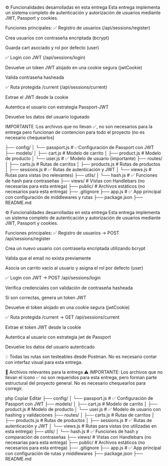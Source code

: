 ⚙️ Funcionalidades desarrolladas en esta entrega
Esta entrega implementa un sistema completo de autenticación y autorización de usuarios mediante JWT, Passport y cookies.

Funciones principales:
✅ Registro de usuarios (/api/sessions/register)

Crea usuarios con contraseña encriptada (bcrypt)

Guarda cart asociado y rol por defecto (user)

✅ Login con JWT (/api/sessions/login)

Devuelve un token JWT alojado en una cookie segura (jwtCookie)

Valida contraseña hasheada

✅ Ruta protegida /current (/api/sessions/current)

Extrae el JWT desde la cookie

Autentica el usuario con estrategia Passport-JWT

Devuelve los datos del usuario logueado


IMPORTANTE :Los archivos que no llevan ✅, no son necesarios para la entrega pero funcionan de contencion para todo el proyecto (no es necesario chequearlos)
 

├── config/
│   └── passport.js               # ✅Configuración de Passport con JWT
├── models/
│   ├── cart.js                   # Modelo de carrito
│   ├── product.js                # Modelo de producto
│   └── user.js                   # ✅ Modelo de usuario (importante)
├── routes/
│   ├── carts.js                  # Rutas de carritos
│   ├── products.js               # Rutas de productos
│   ├── sessions.js               # ✅ Rutas de autenticación y JWT
│   └── views.js                  # Rutas para vistas (no relevantes)
├── utils/
│   └── hash.js                   # ✅ Funciones de hash para contraseñas
├── views/                        # Vistas con Handlebars (no necesarias para esta entrega)
├── public/                       # Archivos estáticos (no necesarios para esta entrega)
├── .gitignore
├── app.js                        # ✅ App principal con configuración de middlewares y rutas
├── package.json
├── README.md

⚙️ Funcionalidades desarrolladas en esta entrega
Esta entrega implementa un sistema completo de autenticación y autorización de usuarios mediante JWT, Passport y cookies.

Funciones principales:
✅ Registro de usuarios → POST /api/sessions/register

Crea un nuevo usuario con contraseña encriptada utilizando bcrypt

Valida que el email no exista previamente

Asocia un carrito vacío al usuario y asigna el rol por defecto (user)

✅ Login con JWT → POST /api/sessions/login

Verifica credenciales con validación de contraseña hasheada

Si son correctas, genera un token JWT

Devuelve el token alojado en una cookie segura (jwtCookie)

✅ Ruta protegida /current → GET /api/sessions/current

Extrae el token JWT desde la cookie

Autentica al usuario con estrategia jwt de Passport

Devuelve los datos del usuario autenticado

💡 Todas las rutas son testeables desde Postman. No es necesario contar con interfaz visual para esta entrega.

📁 Archivos relevantes para la entrega
⚠️ IMPORTANTE: Los archivos que no llevan el ícono ✅ no son requeridos para esta entrega, pero forman parte estructural del proyecto general. No es necesario chequearlos para corregir.

php
Copiar
Editar
├── config/
│   └── passport.js               # ✅ Configuración de Passport con JWT
├── models/
│   ├── cart.js                   # Modelo de carrito
│   ├── product.js                # Modelo de producto
│   └── user.js                   # ✅ Modelo de usuario con hashing y validaciones
├── routes/
│   ├── carts.js                  # Rutas de carritos
│   ├── products.js               # Rutas de productos
│   ├── sessions.js               # ✅ Rutas de autenticación y JWT
│   └── views.js                  # Rutas para vistas (no utilizadas en esta entrega)
├── utils/
│   └── hash.js                   # ✅ Funciones de hash y comparación de contraseñas
├── views/                        # Vistas con Handlebars (no necesarias para esta entrega)
├── public/                       # Archivos estáticos (no necesarios para esta entrega)
├── .gitignore
├── app.js                        # ✅ App principal con configuración de rutas y middlewares
├── package.json
├── README.md
